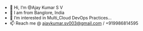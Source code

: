 - 👋 Hi, I’m @Ajay Kumar S V
- 🌱 I am from Banglore, India
- 👀 I’m interested in Multi_Cloud DevOps Practices...
- 📫 Reach me @ ajaykumar.sv003@gmail.com / +919986814595

<!---
We4-A4/We4-A4 is a ✨ special ✨ repository because its `README.md` (this file) appears on your GitHub profile.
You can click the Preview link to take a look at your changes.
--->
